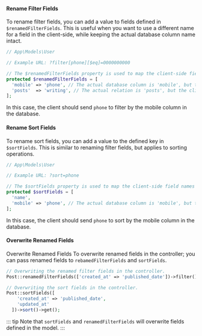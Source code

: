 #### Rename Filter Fields

To rename filter fields, you can add a value to fields defined in `$renamedFilterFields`. This is useful when you want to use a different name for a field in the client-side, while keeping the actual database column name intact.

```php
// App\Models\User

// Example URL: ?filter[phone][$eq]=0000000000

// The $renamedFilterFields property is used to map the client-side field names to the actual database column names.
protected $renamedFilterFields = [
  'mobile' => 'phone', // The actual database column is 'mobile', but the client should use 'phone'.
  'posts'  => 'writing', // The actual relation is 'posts', but the client should use 'writing'.
];

```

In this case, the client should send `phone` to filter by the mobile column in the database.

#### Rename Sort Fields

To rename sort fields, you can add a value to the defined key in `$sortFields`. This is similar to renaming filter fields, but applies to sorting operations.

```php
// App\Models\User

// Example URL: ?sort=phone

// The $sortFields property is used to map the client-side field names to the actual database column names for sorting.
protected $sortFields = [
  'name',
  'mobile' => 'phone', // The actual database column is 'mobile', but the client should use 'phone' for sorting.
];

```

In this case, the client should send `phone` to sort by the mobile column in the database.

#### Overwrite Renamed Fields

Overwrite Renamed Fields To overwrite renamed fields in the controller; you can pass renamed fields to `rebamedFilterFields` and `sortFields`.

```php
// Overwriting the renamed filter fields in the controller.
Post::renamedFilterFields(['created_at' => 'published_date'])->filter()->get();

// Overwriting the sort fields in the controller.
Post::sortFields([
    'created_at' => 'published_date',
    'updated_at'
  ])->sort()->get();

```

::: tip Note that `sortFields` and `renamedFilterFields` will overwrite fields defined in the model. :::